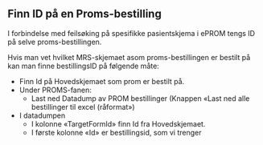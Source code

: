 ## Finn ID på en Proms-bestilling

I forbindelse med feilsøking på spesifikke pasientskjema i ePROM tengs ID på selve proms-bestillingen.

Hvis man vet hvilket MRS-skjemaet asom proms-bestillingen er bestilt på kan man finne bestillingsID på følgende måte: 

* Finn Id på Hovedskjemaet som prom er bestilt på.
* Under PROMS-fanen:
  * Last ned Datadump av PROM bestillinger (Knappen «Last ned alle bestillinger til excel (råformat»)
* I datadumpen
  * I kolonne «TargetFormId» finn Id fra Hovedskjemaet.
  * I første kolonne «Id» er bestillingsid, som vi trenger
